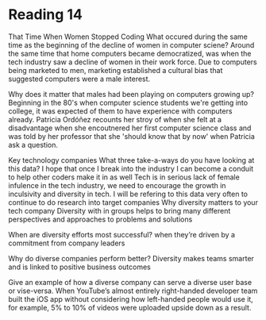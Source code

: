 # Reading 14 
That Time When Women Stopped Coding
What occured during the same time as the beginning of the decline of women in computer sciene?
Around the same time that home computers became democratized, was when the tech industry saw a decline of women in their work force. Due to computers being marketed to men, marketing established a cultural bias that suggested computers were a male interest.

Why does it matter that males had been playing on computers growing up?
Beginning in the 80's when computer science students we're getting into college, it was expected of them to have experience with computers already. Patricia Ordóñez recounts her stroy of when she felt at a disadvantage when she encoutnered her first computer science class and was told by her professor that she 'should know that by now' when Patricia ask a question.

Key technology companies
What three take-a-ways do you have looking at this data?
I hope that once I break into the industry I can become a conduit to help other coders make it in as well
Tech is in serious lack of female infulence in the tech industry, we need to encourage the growth in inculsivity and diversity in tech.
I will be refering to this data very often to continue to do research into target companies
Why diversity matters to your tech company
Diversity with in groups helps to bring many different perspectives and approaches to problems and solutions

When are diversity efforts most successful?
when they’re driven by a commitment from company leaders

Why do diverse companies perform better?
Diversity makes teams smarter and is linked to positive business outcomes

Give an example of how a diverse company can serve a diverse user base or vise-versa.
When YouTube’s almost entirely right-handed developer team built the iOS app without considering how left-handed people would use it, for example, 5% to 10% of videos were uploaded upside down as a result.